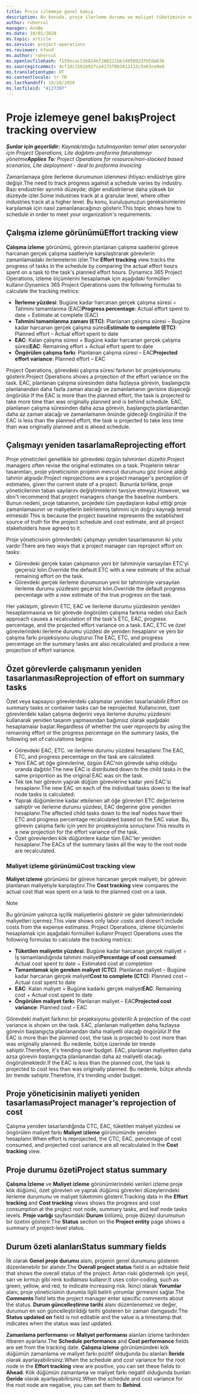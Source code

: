```yaml
---
title: Proje izlemeye genel bakış
description: Bu konuda, proje ilerleme durumu ve maliyet tüketiminin nasıl izleneceği hakkında bilgiler sağlanmaktadır.
author: ruhercul
manager: AnnBe
ms.date: 10/01/2020
ms.topic: article
ms.service: project-operations
ms.reviewer: kfend
ms.author: ruhercul
ms.openlocfilehash: f159ecac53b824ef208221bb14958923fb5da63b
ms.sourcegitcommit: 4cf1dc1561b92fca4175f0b3813133c5e63ce8e6
ms.translationtype: HT
ms.contentlocale: tr-TR
ms.lasthandoff: 10/28/2020
ms.locfileid: "4127397"
---
```

# <a name="project-tracking-overview"></a><span data-ttu-id="97111-103">Proje izlemeye genel bakış</span><span class="sxs-lookup"><span data-stu-id="97111-103">Project tracking overview</span></span>

<span data-ttu-id="97111-104">_**Şunlar için geçerlidir:** Kaynak/stoğu tutulmayanları temel alan senaryolar için Project Operations, Lite dağıtımı-proforma faturalamayı yönetme_</span><span class="sxs-lookup"><span data-stu-id="97111-104">_**Applies To:** Project Operations for resource/non-stocked based scenarios, Lite deployment - deal to proforma invoicing_</span></span>

<span data-ttu-id="97111-105">Zamanlamaya göre ilerleme durumunun izlenmesi ihtiyacı endüstriye göre değişir.</span><span class="sxs-lookup"><span data-stu-id="97111-105">The need to track progress against a schedule varies by industry.</span></span> <span data-ttu-id="97111-106">Bazı endüstriler ayrıntılı düzeyde; diğer endüstrilerse daha yüksek bir düzeyde izler.</span><span class="sxs-lookup"><span data-stu-id="97111-106">Some industries track at a granular level, where other industries track at a higher level.</span></span> <span data-ttu-id="97111-107">Bu konu, kuruluşunuzun gereksinimlerini karşılamak için nasıl zamanlanacağınızı gösterir.</span><span class="sxs-lookup"><span data-stu-id="97111-107">This topic shows how to schedule in order to meet your organization's requirements.</span></span>

## <a name="effort-tracking-view"></a><span data-ttu-id="97111-108">Çalışma izleme görünümü</span><span class="sxs-lookup"><span data-stu-id="97111-108">Effort tracking view</span></span>

<span data-ttu-id="97111-109">**Çalışma izleme** görünümü, görevin planlanan çalışma saatlerini göreve harcanan gerçek çalışma saatleriyle karşılaştırarak görevlerin zamanlamadaki ilerlemelerini izler.</span><span class="sxs-lookup"><span data-stu-id="97111-109">The **Effort tracking** view tracks the progress of tasks in the schedule by comparing the actual effort hours spent on a task to the task's planned effort hours.</span></span> <span data-ttu-id="97111-110">Dynamics 365 Project Operations, izleme ölçümlerini hesaplamak için aşağıdaki formülleri kullanır:</span><span class="sxs-lookup"><span data-stu-id="97111-110">Dynamics 365 Project Operations uses the following formulas to calculate the tracking metrics:</span></span>

- <span data-ttu-id="97111-111">**İlerleme yüzdesi**: Bugüne kadar harcanan gerçek çalışma süresi ÷ Tahmini tamamlanma (EAC)</span><span class="sxs-lookup"><span data-stu-id="97111-111">**Progress percentage**: Actual effort spent to date ÷ Estimate at complete (EAC)</span></span> 
- <span data-ttu-id="97111-112">**Tahmini tamamlanma zamanı (ETC)**: Planlanan çalışma süresi – Bugüne kadar harcanan gerçek çalışma süresi</span><span class="sxs-lookup"><span data-stu-id="97111-112">**Estimate to complete (ETC)**: Planned effort – Actual effort spent to date</span></span> 
- <span data-ttu-id="97111-113">**EAC**: Kalan çalışma süresi + Bugüne kadar harcanan gerçek çalışma süresi</span><span class="sxs-lookup"><span data-stu-id="97111-113">**EAC**: Remaining effort + Actual effort spent to date</span></span> 
- <span data-ttu-id="97111-114">**Öngörülen çalışma farkı**: Planlanan çalışma süresi – EAC</span><span class="sxs-lookup"><span data-stu-id="97111-114">**Projected effort variance**: Planned effort – EAC</span></span>

<span data-ttu-id="97111-115">Project Operations, görevdeki çalışma süresi farkının bir projeksiyonunu gösterir.</span><span class="sxs-lookup"><span data-stu-id="97111-115">Project Operations shows a projection of the effort variance on the task.</span></span> <span data-ttu-id="97111-116">EAC, planlanan çalışma süresinden daha fazlaysa görevin, başlangıçta planlanandan daha fazla zaman alacağı ve zamanlamanın gerisine düşeceği öngörülür.</span><span class="sxs-lookup"><span data-stu-id="97111-116">If the EAC is more than the planned effort, the task is projected to take more time than was originally planned and is behind schedule.</span></span> <span data-ttu-id="97111-117">EAC, planlanan çalışma süresinden daha azsa görevin, başlangıçta planlanandan daha az zaman alacağı ve zamanlamanın önünde gideceği öngörülür.</span><span class="sxs-lookup"><span data-stu-id="97111-117">If the EAC is less than the planned effort, the task is projected to take less time than was originally planned and is ahead schedule.</span></span>

## <a name="reprojecting-effort"></a><span data-ttu-id="97111-118">Çalışmayı yeniden tasarlama</span><span class="sxs-lookup"><span data-stu-id="97111-118">Reprojecting effort</span></span>

<span data-ttu-id="97111-119">Proje yöneticileri genellikle bir görevdeki özgün tahminleri düzeltir.</span><span class="sxs-lookup"><span data-stu-id="97111-119">Project managers often revise the original estimates on a task.</span></span> <span data-ttu-id="97111-120">Projelerin tekrar tasarımları, proje yöneticisinin projenin mevcut durumunu göz önüne aldığı tahmin algısıdır.</span><span class="sxs-lookup"><span data-stu-id="97111-120">Project reprojections are a project manager's perception of estimates, given the current state of a project.</span></span> <span data-ttu-id="97111-121">Bununla birlikte, proje yöneticilerinin taban sayılarını değiştirmelerini tavsiye etmeyiz.</span><span class="sxs-lookup"><span data-stu-id="97111-121">However, we don't recommend that project managers change the baseline numbers.</span></span> <span data-ttu-id="97111-122">Bunun nedeni, proje tabanının, projedeki tüm paydaşların kabul ettiği proje zamanlamasının ve maliyetlerin belirlenmiş tahmini için doğru kaynağı temsil etmesidir.</span><span class="sxs-lookup"><span data-stu-id="97111-122">This is because the project baseline represents the established source of truth for the project schedule and cost estimate, and all project stakeholders have agreed to it.</span></span>

<span data-ttu-id="97111-123">Proje yöneticisinin görevlerdeki çalışmayı yeniden tasarlamasının iki yolu vardır:</span><span class="sxs-lookup"><span data-stu-id="97111-123">There are two ways that a project manager can reproject effort on tasks:</span></span>

- <span data-ttu-id="97111-124">Görevdeki gerçek kalan çalışmanın yeni bir tahminiyle varsayılan ETC'yi geçersiz kılın.</span><span class="sxs-lookup"><span data-stu-id="97111-124">Override the default ETC with a new estimate of the actual remaining effort on the task.</span></span> 
- <span data-ttu-id="97111-125">Görevdeki gerçek ilerleme durumunun yeni bir tahminiyle varsayılan ilerleme durumu yüzdesini geçersiz kılın.</span><span class="sxs-lookup"><span data-stu-id="97111-125">Override the default progress percentage with a new estimate of the true progress on the task.</span></span>

<span data-ttu-id="97111-126">Her yaklaşım, görevin ETC, EAC ve ilerleme durumu yüzdesinin yeniden hesaplanmasına ve bir görevde öngörülen çalışma farkına neden olur.</span><span class="sxs-lookup"><span data-stu-id="97111-126">Each approach causes a recalculation of the task's ETC, EAC, progress percentage, and the projected effort variance on a task.</span></span> <span data-ttu-id="97111-127">EAC, ETC ve özet görevlerindeki ilerleme durumu yüzdesi de yeniden hesaplanır ve yeni bir çalışma farkı projeksiyonu oluşturur.</span><span class="sxs-lookup"><span data-stu-id="97111-127">The EAC, ETC, and progress percentage on the summary tasks are also recalculated and produce a new projection of effort variance.</span></span>

## <a name="reprojection-of-effort-on-summary-tasks"></a><span data-ttu-id="97111-128">Özet görevlerde çalışmanın yeniden tasarlanması</span><span class="sxs-lookup"><span data-stu-id="97111-128">Reprojection of effort on summary tasks</span></span>

<span data-ttu-id="97111-129">Özet veya kapsayıcı görevlerdeki çalışmalar yeniden tasarlanabilir.</span><span class="sxs-lookup"><span data-stu-id="97111-129">Effort on summary tasks or container tasks can be reprojected.</span></span> <span data-ttu-id="97111-130">Kullanıcının, özet görevlerdeki kalan çalışma değerini veya ilerleme durumu yüzdesini kullanarak yeniden tasarım yapmasından bağımsız olarak aşağıdaki hesaplamalar başlar:</span><span class="sxs-lookup"><span data-stu-id="97111-130">Regardless of whether the user reprojects by using the remaining effort or the progress percentage on the summary tasks, the following set of calculations begins:</span></span>

- <span data-ttu-id="97111-131">Görevdeki EAC, ETC. ve ilerleme durumu yüzdesi hesaplanır.</span><span class="sxs-lookup"><span data-stu-id="97111-131">The EAC, ETC, and progress percentage on the task are calculated.</span></span>
- <span data-ttu-id="97111-132">Yeni EAC alt öğe görevlerine, özgün EAC'nin görevde sahip olduğu oranda dağıtılır.</span><span class="sxs-lookup"><span data-stu-id="97111-132">The new EAC is distributed down to the child tasks in the same proportion as the original EAC was on the task.</span></span>
- <span data-ttu-id="97111-133">Tek tek her görevin yaprak düğüm görevlerine kadar yeni EAC'si hesaplanır.</span><span class="sxs-lookup"><span data-stu-id="97111-133">The new EAC on each of the individual tasks down to the leaf node tasks is calculated.</span></span> 
- <span data-ttu-id="97111-134">Yaprak düğümlerine kadar etkilenen alt öğe görevleri ETC değerlerine sahiptir ve ilerleme durumu yüzdesi, EAC değerine göre yeniden hesaplanır.</span><span class="sxs-lookup"><span data-stu-id="97111-134">The affected child tasks down to the leaf nodes have their ETC and progress percentage recalculated based on the EAC value.</span></span> <span data-ttu-id="97111-135">Bu, görevin çalışma farkı için yeni bir projeksiyonla sonuçlanır.</span><span class="sxs-lookup"><span data-stu-id="97111-135">This results in a new projection for the effort variance of the task.</span></span> 
- <span data-ttu-id="97111-136">Özet görevlerden kök düğümlere kadar tüm EAC'ler yeniden hesaplanır.</span><span class="sxs-lookup"><span data-stu-id="97111-136">The EACs of the summary tasks all the way to the root node are recalculated.</span></span>

### <a name="cost-tracking-view"></a><span data-ttu-id="97111-137">Maliyet izleme görünümü</span><span class="sxs-lookup"><span data-stu-id="97111-137">Cost tracking view</span></span> 

<span data-ttu-id="97111-138">**Maliyet izleme** görünümü bir göreve harcanan gerçek maliyeti, bir görevin planlanan maliyetiyle karşılaştırır.</span><span class="sxs-lookup"><span data-stu-id="97111-138">The **Cost tracking** view compares the actual cost that was spent on a task to the planned cost on a task.</span></span> 

> [!NOTE]
> <span data-ttu-id="97111-139">Bu görünüm yalnızca işçilik maliyetlerini gösterir ve gider tahminlerindeki maliyetleri içermez.</span><span class="sxs-lookup"><span data-stu-id="97111-139">This view shows only labor costs and doesn’t include costs from the expense estimates.</span></span> <span data-ttu-id="97111-140">Project Operations, izleme ölçümlerini hesaplamak için aşağıdaki formülleri kullanır:</span><span class="sxs-lookup"><span data-stu-id="97111-140">Project Operations uses the following formulas to calculate the tracking metrics:</span></span>

- <span data-ttu-id="97111-141">**Tüketilen maliyetin yüzdesi**: Bugüne kadar harcanan gerçek maliyet ÷ İş tamamlandığında tahmini maliyet</span><span class="sxs-lookup"><span data-stu-id="97111-141">**Percentage of cost consumed**: Actual cost spent to date ÷ Estimated cost at completion</span></span>
- <span data-ttu-id="97111-142">**Tamamlamak için gereken maliyet (CTC)**: Planlanan maliyet – Bugüne kadar harcanan gerçek maliyet</span><span class="sxs-lookup"><span data-stu-id="97111-142">**Cost to complete (CTC)**: Planned cost – Actual cost spent to date</span></span>
- <span data-ttu-id="97111-143">**EAC**: Kalan maliyet + Bugüne kadarki gerçek maliyet</span><span class="sxs-lookup"><span data-stu-id="97111-143">**EAC**: Remaining cost + Actual cost spent to date</span></span>
- <span data-ttu-id="97111-144">**Öngörülen maliyet farkı**: Planlanan maliyet – EAC</span><span class="sxs-lookup"><span data-stu-id="97111-144">**Projected cost variance**: Planned cost – EAC</span></span>

<span data-ttu-id="97111-145">Görevdeki maliyet farkının bir projeksiyonu gösterilir.</span><span class="sxs-lookup"><span data-stu-id="97111-145">A projection of the cost variance is shown on the task.</span></span> <span data-ttu-id="97111-146">EAC, planlanan maliyetten daha fazlaysa görevin başlangıçta planlanandan daha maliyetli olacağı öngörülür.</span><span class="sxs-lookup"><span data-stu-id="97111-146">If the EAC is more than the planned cost, the task is projected to cost more than was originally planned.</span></span> <span data-ttu-id="97111-147">Bu nedenle, bütçe üzerinde bir trende sahiptir.</span><span class="sxs-lookup"><span data-stu-id="97111-147">Therefore, it's trending over budget.</span></span> <span data-ttu-id="97111-148">EAC, planlanan maliyetten daha azsa görevin başlangıçta planlanandan daha az maliyetli olacağı öngörülmektedir.</span><span class="sxs-lookup"><span data-stu-id="97111-148">If the EAC is less than the planned cost, the task is projected to cost less than was originally planned.</span></span> <span data-ttu-id="97111-149">Bu nedenle, bütçe altında bir trende sahiptir.</span><span class="sxs-lookup"><span data-stu-id="97111-149">Therefore, it's trending under budget.</span></span>

## <a name="project-managers-reprojection-of-cost"></a><span data-ttu-id="97111-150">Proje yöneticisinin maliyeti yeniden tasarlaması</span><span class="sxs-lookup"><span data-stu-id="97111-150">Project manager’s reprojection of cost</span></span>

<span data-ttu-id="97111-151">Çalışma yeniden tasarlandığında CTC, EAC, tüketilen maliyet yüzdesi ve öngörülen maliyet farkı **Maliyet izleme** görünümünde yeniden hesaplanır.</span><span class="sxs-lookup"><span data-stu-id="97111-151">When effort is reprojected, the CTC, EAC, percentage of cost consumed, and projected cost variance are all recalculated in the **Cost tracking** view.</span></span>

## <a name="project-status-summary"></a><span data-ttu-id="97111-152">Proje durumu özeti</span><span class="sxs-lookup"><span data-stu-id="97111-152">Project status summary</span></span>

<span data-ttu-id="97111-153">**Çalışma İzleme** ve **Maliyet izleme** görünümlerindeki verileri izleme proje kök düğümü, özet görevleri ve yaprak düğümü görevleri düzeylerindeki ilerleme durumunu ve maliyet tüketimini gösterir.</span><span class="sxs-lookup"><span data-stu-id="97111-153">Tracking data in the **Effort tracking** and **Cost tracking** views shows the progress and cost consumption at the project root node, summary tasks, and leaf node tasks levels.</span></span> <span data-ttu-id="97111-154">**Proje varlığı** sayfasındaki **Durum** bölümü, proje düzeyi durumunun bir özetini gösterir.</span><span class="sxs-lookup"><span data-stu-id="97111-154">The **Status** section on the **Project entity** page shows a summary of project-level status.</span></span>

## <a name="status-summary-fields"></a><span data-ttu-id="97111-155">Durum özeti alanları</span><span class="sxs-lookup"><span data-stu-id="97111-155">Status summary fields</span></span>

<span data-ttu-id="97111-156">İlk olarak **Genel proje durumu** alanı, projenin genel durumunu gösteren düzenlenebilir bir alandır.</span><span class="sxs-lookup"><span data-stu-id="97111-156">The **Overall project status** field is an editable field that shows the overall status of the project.</span></span> <span data-ttu-id="97111-157">Artan riski göstermek için yeşil, sarı ve kırmızı gibi renk kodlaması kullanır.</span><span class="sxs-lookup"><span data-stu-id="97111-157">It uses color-coding, such as green, yellow, and red, to indicate increasing risk.</span></span> <span data-ttu-id="97111-158">İkinci olarak **Yorumlar** alanı, proje yöneticisinin durumla ilgili belirli yorumlar girmesini sağlar.</span><span class="sxs-lookup"><span data-stu-id="97111-158">The **Comments** field lets the project manager enter specific comments about the status.</span></span> <span data-ttu-id="97111-159">**Durum güncelleştirme tarihi** alanı düzenlenemez ve değer, durumun en son güncelleştirildiği tarihi gösteren bir zaman damgasıdır.</span><span class="sxs-lookup"><span data-stu-id="97111-159">The **Status updated on** field is not editable and the value is a timestamp that indicates when the status was last updated.</span></span>

<span data-ttu-id="97111-160">**Zamanlama performansı** ve **Maliyet performansı** alanları izleme tarihinden itibaren ayarlanır.</span><span class="sxs-lookup"><span data-stu-id="97111-160">The **Schedule performance** and **Cost performance** fields are set from the tracking date.</span></span> <span data-ttu-id="97111-161">**Çalışma izleme** görünümündeki kök düğümün zamanlama ve maliyet farkı pozitif olduğunda bu alanları **İleride** olarak ayarlayabilirsiniz.</span><span class="sxs-lookup"><span data-stu-id="97111-161">When the schedule and cost variance for the root node in the **Effort tracking** view are positive, you can set these fields to **Ahead**.</span></span> <span data-ttu-id="97111-162">Kök düğümün zamanlama ve maliyet farkı negatif olduğunda bunları **Geride** olarak ayarlayabilirsiniz.</span><span class="sxs-lookup"><span data-stu-id="97111-162">When the schedule and cost variance for the root node are negative, you can set them to **Behind**.</span></span>
